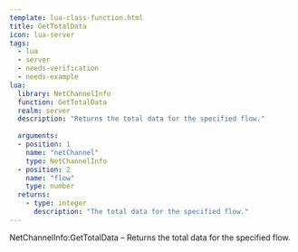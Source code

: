 ```yaml
---
template: lua-class-function.html
title: GetTotalData
icon: lua-server
tags:
  - lua
  - server
  - needs-verification
  - needs-example
lua:
  library: NetChannelInfo
  function: GetTotalData
  realm: server
  description: "Returns the total data for the specified flow."
  
  arguments:
  - position: 1
    name: "netChannel"
    type: NetChannelInfo
  - position: 2
    name: "flow"
    type: number
  returns:
    - type: integer
      description: "The total data for the specified flow."
---
```


<div class="lua__search__keywords">
NetChannelInfo:GetTotalData &#x2013; Returns the total data for the specified flow.
</div>
